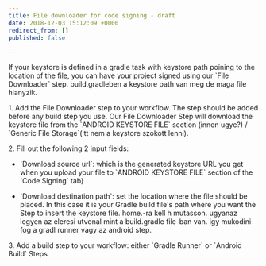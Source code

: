 ```yaml
---
title: File downloader for code signing - draft
date: 2018-12-03 15:12:09 +0000
redirect_from: []
published: false

---
```

If your keystore is defined in a gradle task with keystore path poining to the location of the file, you can have your project signed using our \`File Downloader\` step. build.gradleben a keystore path van meg de maga file hianyzik.

1\. Add the File Downloader step to your workflow. The step should be added before any build step you use. Our File Downloader Step will download the keystore file from the \`ANDROID KEYSTORE FILE\` section (innen ugye?)  / \`Generic File Storage\`(itt nem a keystore szokott lenni).

2\. Fill out the following 2 input fields:

 - \`Download source url\`: which is the generated keystore URL you get when you upload your file to \`ANDROID KEYSTORE FILE\` section of the \`Code Signing\` tab)

 - \`Download destination path\`: set the location where the file should be placed. In this case it is your Gradle build file's path where you want the Step to insert the keystore file. home.-ra kell h mutasson. ugyanaz legyen az eleresi utvonal mint a build.gradle file-ban van. igy mukodini fog a gradl runner vagy az android step.

3\. Add a build step to your workflow: either \`Gradle Runner\` or \`Android Build\` Steps